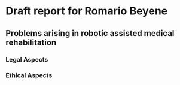 # Draft report for Romario Beyene

## Problems arising in robotic assisted medical rehabilitation

### Legal Aspects

### Ethical Aspects 



